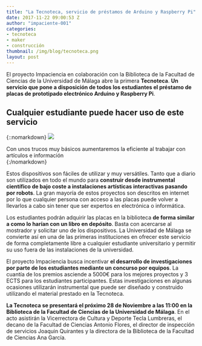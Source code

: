 ```yaml
---
title: "La Tecnoteca, servicio de préstamos de Arduino y Raspberry Pi"
date: 2017-11-22 09:00:53 Z
author: "impaciente-001"
categories:
- tecnoteca
- maker
- construcción
thumbnail: /img/blog/tecnoteca.png
layout: post
---
```


El proyecto Impaciencia en colaboración con la Biblioteca de la Facultad de Ciencias de la Universidad de Málaga abre la primera **Tecnoteca**. **Un servicio que pone a disposición de todos los estudiantes el préstamo de placas de prototipado electrónico Arduino y Raspberry Pi**.

## Cualquier estudiante puede hacer uso de este servicio

{::nomarkdown}
<img src="{{ site.baseurl }}/img/blog/tecnoteca-banner.jpg">
<div class="piefoto"> Con unos trucos muy básicos aumentaremos la eficiente al trabajar con artículos e información </div>
{:/nomarkdown}

Estos dispositivos son fáciles de utilizar y muy versátiles. Tanto que a diario son utilizados en todo el mundo para **construir desde instrumental científico de bajo coste a instalaciones artísticas interactivas pasando por robots**. La gran mayoría de estos proyectos son descritos en internet por lo que cualquier persona con acceso a las placas puede volver a llevarlos a cabo sin tener que ser expertos en electrónica o informática.

Los estudiantes podrán adquirir las placas en la biblioteca **de forma similar a como lo harían con un libro en depósito**. Basta con acercarse al mostrador y solicitar uno de los dispositivos. La Universidad de Málaga se convierte así en una de las primeras instituciones en ofrecer este servicio de forma completamente libre a cualquier estudiante universitario y permitir su uso fuera de las instalaciones de la universidad.

El proyecto Impaciencia busca incentivar **el desarrollo de investigaciones por parte de los estudiantes mediante un concurso por equipos**. La cuantía de los premios asciende a 5000€ para los mejores proyectos y 3 ECTS para los estudiantes participantes. Estas investigaciones en algunas ocasiones utilizarán instrumental que puede ser diseñado y construido utilizando el material prestado en la Tecnoteca.

**La Tecnoteca se presentará el próximo 28 de Noviembre a las 11:00 en la Biblioteca de la Facultad de Ciencias de la Universidad de Málaga**. En el acto asistirán la Vicerrectora de Cultura y Deporte Tecla Lumbreras, el decano de la Facultad de Ciencias Antonio Flores, el director de inspección de servicios Joaquin Quirantes y la directora de la Biblioteca de la Facultad de Ciencias Ana García.
